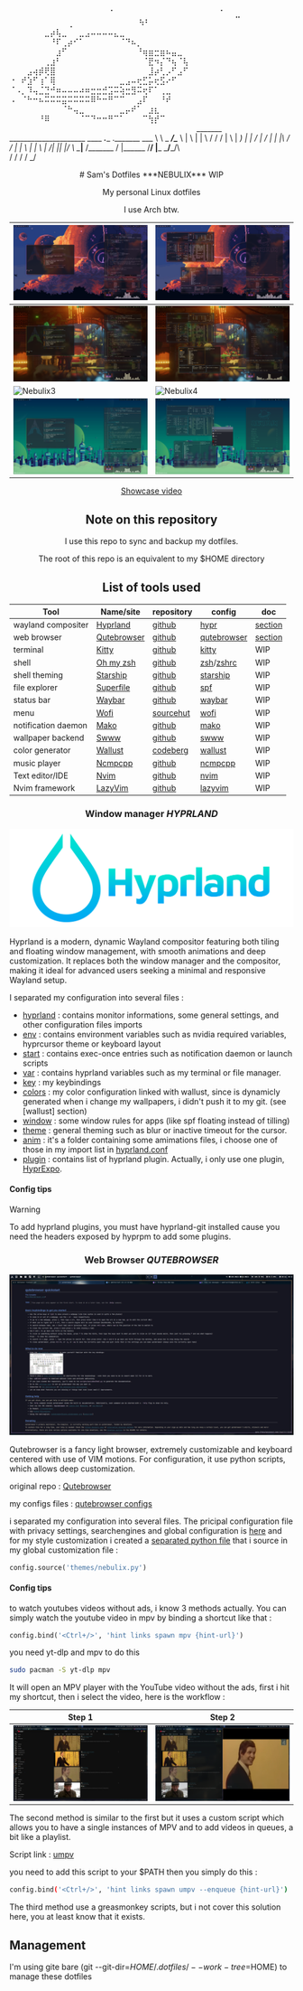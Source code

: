 
  ⠀⠀⠀⠀⠀⠀⠀⠀⠀⠀⠀⠀⠀⠀⠀⠀⠀⠈⠀⠀⠀⠀⠀⠀⠀⠀⠀⠀⠀⠀⠀⠀⠀⠀⠀⠀⠈⠀⠀⣀⠀⠀⠀⠀⠀⠀⠀⠀⠀⠀⠀
⠀⠀⠀⠀⠀⠀⠀⠀⡀⠀⠀⠀⠀⠀⠀⠀⠀⠀⠀⠀⠳⠃⠀⠀⠀⠀⠀⠀⠀⠀⠀⠀
⠀⠀⠀⠀⠀⠀⣀⡴⢧⣀⠀⠀⣀⣠⠤⠤⠤⠤⣄⣀⠀⠀⠀⠀⠀⠀⠀⠀⠀⠀⠀⠀
⠀⠀⠀⠀⠀⠀⠀⠘⠏⢀⡴⠊⠁⠀⠀⠀⠀⠀⠀⠈⠙⠦⡀⠀⠀⠀⠀⠀⠀⠀⠀⠀
⠀⠀⠀⠀⠀⠀⠀⠀⣰⠋⠀⠀⠀⠀⠀⠀⠀⠀⠀⠀⠀⠀⠘⢶⣶⣒⣶⠦⣤⣀⠀⠀
⠀⠀⠀⠀⠀⠀⢀⣰⠃⠀⠀⠀⠀⠀⠀⠀⠀⠀⠀⠀⠀⠀⠀⠈⣟⠲⡌⠙⢦⠈⢧⠀
⠀⠀⠀⣠⢴⡾⢟⣿⠀⠀⠀⠀⠀⠀⠀⠀⠀⠀⠀⠀⠀⠀⠀⠀⣸⡴⢃⡠⠋⣠⠋⠀
⠐⠀⠞⣱⠋⢰⠁⢿⠀⠀⠀⠀⠀⠀⠀⠀⠀⠀⠀⣀⣠⠤⢖⣋⡥⢖⣫⠔⠋⠀⠀⠀
⠈⠠⡀⠹⢤⣈⣙⠚⠶⠤⠤⠤⠴⠶⣒⣒⣚⣩⠭⢵⣒⣻⠭⢖⠏⠁⢀⣀⠀⠀⠀⠀
⠠⠀⠈⠓⠒⠦⠭⠭⠭⣭⠭⠭⠭⠭⠿⠓⠒⠛⠉⠉⠀⠀⣠⠏⠀⠀⠘⠞⠀⠀⠀⠀
⠀⠀⠀⠀⠀⠀⠀⠀⠀⠈⠓⢤⣀⠀⠀⠀⠀⠀⠀⣀⡤⠞⠁⠀⣰⣆⠀⠀⠀⠀⠀⠀
⠀⠀⠀⠀⠀⠘⠿⠀⠀⠀⠀⠀⠈⠉⠙⠒⠒⠛⠉⠁⠀⠀⠀⠉⢳⡞⠉⠀⠀⠀⠀⠀
⠀⠀⠀⠀⠀⠀⠀⠀⠀⠀⠀⠀⠀⠀⠀⠀⠀⠀⠀⠀⠀⠀⠀⠀⠀⠀⠀⠀⠀⠀⠀⠀
 _______  _____________________ ____ ___.____    ._______  ___
 \      \ \_   _____/\______   \    |   \    |   |   \   \/  /
 /   |   \ |    __)_  |    |  _/    |   /    |   |   |\     / 
/    |    \|        \ |    |   \    |  /|    |___|   |/     \ 
\____|__  /_______  / |______  /______/ |_______ \___/___/\  \
        \/        \/         \/                 \/         \_/
<div align = center>
# Sam's Dotfiles ***NEBULIX*** WIP

My personal Linux dotfiles

I use Arch btw.

| ![Nebulix1](wallpapers/nebulix-watch1.png) | ![Nebulix2](wallpapers/nebulix-watch2.png) |
| ---- | ---- |
| ![Nebulix3](wallpapers/nebulix-bar1.png) | ![Nebulix4](wallpapers/nebulix-bar2.png) |
| ![Nebulix3](wallpapers/nebulix-wave1.png) | ![Nebulix4](wallpapers/nebulix-wave2.png) |
| ![Nebulix3](wallpapers/nebulix-city1.png) | ![Nebulix4](wallpapers/nebulix-city2.png) |

[Showcase video](https://files.catbox.moe/v6n30o.mp4)

## Note on this repository

I use this repo to sync and backup my dotfiles.

The root of this repo is an equivalent to my $HOME directory

## List of tools used

| Tool | Name/site | repository | config | doc |
| ---- | ---- | ---- | ---- | ---- |
| wayland compositer | [Hyprland](https://hypr.land/) | [github](https://github.com/hyprwm/Hyprland) | [hypr](.config/hypr) | [section](#hyprland) |
| web browser | [Qutebrowser](https://www.qutebrowser.org/) | [github](https://github.com/qutebrowser/qutebrowser) | [qutebrowser](.config/qutebrowser) | [section](#web-browser-qutebrowser) |
| terminal | [Kitty](https://sw.kovidgoyal.net/kitty/) | [github](https://github.com/kovidgoyal/kitty) | [kitty](.config/kitty) | WIP |
| shell | [Oh my zsh](https://ohmyz.sh/) | [github](https://github.com/ohmyzsh/ohmyzsh) | [zsh](.config/zsh)/[zshrc](.zshrc) | WIP |
| shell theming | [Starship](https://starship.rs/) | [github](https://github.com/starship/starship) | [starship](.config/starship.toml) | WIP |
| file explorer | [Superfile](https://superfile.netlify.app/) | [github](https://github.com/yorukot/superfile) | [spf](.config/superfile) | WIP |
| status bar | [Waybar](https://github.com/Alexays/Waybar) | [github](https://github.com/Alexays/Waybar) | [waybar](.config/waybar) | WIP |
| menu | [Wofi](https://hg.sr.ht/~scoopta/wofi) | [sourcehut](https://hg.sr.ht/~scoopta/wofi) | [wofi](.config/wofi) | WIP |
| notification daemon | [Mako](https://github.com/emersion/mako) | [github](https://github.com/emersion/mako) | [mako](.config/mako) | WIP |
| wallpaper backend | [Swww](https://github.com/LGFae/swww) | [github](https://github.com/LGFae/swww) | [swww](.config/swww) | WIP |
| color generator | [Wallust](https://explosion-mental.codeberg.page/wallust/) | [codeberg](https://codeberg.org/explosion-mental/wallust) | [wallust](.config/wallust) | WIP |
| music player | [Ncmpcpp](https://github.com/ncmpcpp/ncmpcpp) | [github](https://github.com/ncmpcpp/ncmpcpp) | [ncmpcpp](.config/ncmpcpp) | WIP |
| Text editor/IDE | [Nvim](https://neovim.io/) | [github](https://github.com/neovim/neovim) | [nvim](.config/nvim) | WIP |
| Nvim framework | [LazyVim](http://www.lazyvim.org/) | [github](https://github.com/LazyVim/LazyVim) | [lazyvim](.config/nvim) | WIP |

### Window manager *****HYPRLAND*****

![Hyprland1](https://raw.githubusercontent.com/hyprwm/Hyprland/main/assets/header.svg)

</div>

Hyprland is a modern, dynamic Wayland compositor featuring both tiling and floating window management, with smooth animations and deep customization. It replaces both the window manager and the compositor, making it ideal for advanced users seeking a minimal and responsive Wayland setup.

I separated my configuration into several files :
 - [hyprland](.config/hypr/hyprland.conf) : contains monitor informations, some general settings, and other configuration files imports
 - [env](.config/hypr/config/env.conf) : contains environment variables such as nvidia required variables, hyprcursor theme or keyboard layout
 - [start](.config/hypr/config/start.conf) : contains exec-once entries such as notification daemon or launch scripts
 - [var](.config/hypr/config/var.conf) : contains hyprland variables such as my terminal or file manager.
 - [key](.config/hypr/config/key.conf) : my keybindings
 - [colors](.config/hypr/config/colors.conf) : my color configuration linked with wallust, since is dynamicly generated when i change my wallpapers, i didn't push it to my git. (see [wallust] section)
 - [window](.config/hypr/config/window.conf) : some window rules for apps (like spf floating instead of tilling)
 - [theme](.config/hypr/config/theme.conf) : general theming such as blur or inactive timeout for the cursor.
 - [anim](.config/hypr/config/anim) : it's a folder containing some amimations files, i choose one of those in my import list in [hyprland.conf](.config/hypr/hyprland.conf)
 - [plugin](.config/hypr/config/plug.conf) : contains list of hyprland plugin. Actually, i only use one plugin, [HyprExpo](https://github.com/hyprwm/hyprland-plugins/tree/main/hyprexpo).

#### Config tips

> [!WARNING]
> To add hyprland plugins, you must have hyprland-git installed cause you need the headers exposed by hyprpm to add some plugins.

<div align = center>

### Web Browser *****QUTEBROWSER*****

![Qutebrowser1](wallpapers/qutebrowser1.png)

</div>

Qutebrowser is a fancy light browser, extremely customizable and keyboard centered with use of VIM motions. For configuration, it use python scripts, which allows deep customization.

original repo : [Qutebrowser](https://github.com/qutebrowser/qutebrowser)

my configs files : [qutebrowser configs](.config/qutebrowser)

i separated my configuration into several files. The pricipal configuration file with privacy settings, searchengines and global configuration is [here](.config/qutebrowser/config.py) and for my style customization i created a [separated python file](.config/qutebrowser/themes/nebulix.py) that i source in my global customization file : 
```python
config.source('themes/nebulix.py')
```

#### Config tips 

to watch youtubes videos without ads, i know 3 methods actually. You can simply watch the youtube video in mpv by binding a shortcut like that :
```python
config.bind('<Ctrl+/>', 'hint links spawn mpv {hint-url}')
```

you need yt-dlp and mpv to do this 
```bash
sudo pacman -S yt-dlp mpv
```
It will open an MPV player with the YouTube video without the ads, first i hit my shortcut, then i select the video, here is the workflow :

| Step 1 | Step 2 |
|----|----|
| ![mpv2](wallpapers/mpv1.png) | ![mpv2](wallpapers/mpv2.png) |

The second method is similar to the first but it uses a custom script which allows you to have a single instances of MPV and to add videos in queues, a bit like a playlist.

Script link : [umpv](https://github.com/mpv-player/mpv/blob/master/TOOLS/umpv)

you need to add this script to your $PATH then you simply do this :

```bash
config.bind('<Ctrl+/>', 'hint links spawn umpv --enqueue {hint-url}')
```

The third method use a greasmonkey scripts, but i not cover this solution here, you at least know that it exists.

## Management

I'm using gite bare (git --git-dir=$HOME/.dotfiles/ --work-tree=$HOME) to manage these dotfiles
